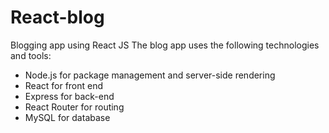 # React-blog
Blogging app using React JS
The blog app uses the following technologies and tools:
* Node.js for package management and server-side rendering
* React for front end
* Express for back-end 
* React Router for routing
* MySQL for database 
